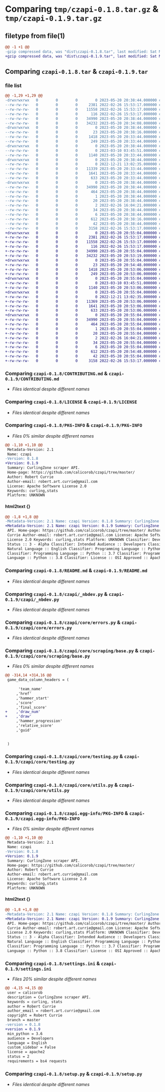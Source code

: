 # Comparing `tmp/czapi-0.1.8.tar.gz` & `tmp/czapi-0.1.9.tar.gz`

## filetype from file(1)

```diff
@@ -1 +1 @@
-gzip compressed data, was "dist\czapi-0.1.8.tar", last modified: Sat May 20 20:38:44 2023, max compression
+gzip compressed data, was "dist\czapi-0.1.9.tar", last modified: Sat May 20 20:55:04 2023, max compression
```

## Comparing `czapi-0.1.8.tar` & `czapi-0.1.9.tar`

### file list

```diff
@@ -1,29 +1,29 @@
-drwxrwxrwx   0        0        0        0 2023-05-20 20:38:44.000000 czapi-0.1.8/
--rw-rw-rw-   0        0        0     2381 2022-02-26 15:53:17.000000 czapi-0.1.8/CONTRIBUTING.md
--rw-rw-rw-   0        0        0    11558 2022-02-26 15:53:17.000000 czapi-0.1.8/LICENSE
--rw-rw-rw-   0        0        0      116 2022-02-26 15:53:17.000000 czapi-0.1.8/MANIFEST.in
--rw-rw-rw-   0        0        0    34990 2023-05-20 20:38:44.000000 czapi-0.1.8/PKG-INFO
--rw-rw-rw-   0        0        0    34232 2023-05-20 20:34:08.000000 czapi-0.1.8/README.md
-drwxrwxrwx   0        0        0        0 2023-05-20 20:38:44.000000 czapi-0.1.8/czapi/
--rw-rw-rw-   0        0        0       23 2023-05-20 20:38:16.000000 czapi-0.1.8/czapi/__init__.py
--rw-rw-rw-   0        0        0     1418 2023-05-20 20:33:44.000000 czapi-0.1.8/czapi/_nbdev.py
--rw-rw-rw-   0        0        0      249 2023-05-20 20:33:44.000000 czapi-0.1.8/czapi/api.py
-drwxrwxrwx   0        0        0        0 2023-05-20 20:38:44.000000 czapi-0.1.8/czapi/core/
--rw-rw-rw-   0        0        0        0 2023-03-10 03:45:51.000000 czapi-0.1.8/czapi/core/__init__.py
--rw-rw-rw-   0        0        0     1140 2023-05-20 20:33:44.000000 czapi-0.1.8/czapi/core/errors.py
-drwxrwxrwx   0        0        0        0 2023-05-20 20:38:44.000000 czapi-0.1.8/czapi/core/scraping/
--rw-rw-rw-   0        0        0        0 2022-12-21 13:02:35.000000 czapi-0.1.8/czapi/core/scraping/__init__.py
--rw-rw-rw-   0        0        0    11339 2023-05-20 20:33:44.000000 czapi-0.1.8/czapi/core/scraping/base.py
--rw-rw-rw-   0        0        0     1641 2023-05-20 20:33:44.000000 czapi-0.1.8/czapi/core/testing.py
--rw-rw-rw-   0        0        0      633 2023-05-20 20:33:44.000000 czapi-0.1.8/czapi/core/utils.py
-drwxrwxrwx   0        0        0        0 2023-05-20 20:38:44.000000 czapi-0.1.8/czapi.egg-info/
--rw-rw-rw-   0        0        0    34990 2023-05-20 20:38:44.000000 czapi-0.1.8/czapi.egg-info/PKG-INFO
--rw-rw-rw-   0        0        0      464 2023-05-20 20:38:44.000000 czapi-0.1.8/czapi.egg-info/SOURCES.txt
--rw-rw-rw-   0        0        0        1 2023-05-20 20:38:44.000000 czapi-0.1.8/czapi.egg-info/dependency_links.txt
--rw-rw-rw-   0        0        0       20 2023-05-20 20:38:44.000000 czapi-0.1.8/czapi.egg-info/entry_points.txt
--rw-rw-rw-   0        0        0        2 2022-02-26 16:04:21.000000 czapi-0.1.8/czapi.egg-info/not-zip-safe
--rw-rw-rw-   0        0        0       34 2023-05-20 20:38:44.000000 czapi-0.1.8/czapi.egg-info/requires.txt
--rw-rw-rw-   0        0        0        6 2023-05-20 20:38:44.000000 czapi-0.1.8/czapi.egg-info/top_level.txt
--rw-rw-rw-   0        0        0      612 2023-05-20 20:38:16.000000 czapi-0.1.8/settings.ini
--rw-rw-rw-   0        0        0       42 2023-05-20 20:38:44.000000 czapi-0.1.8/setup.cfg
--rw-rw-rw-   0        0        0     3158 2022-02-26 15:53:17.000000 czapi-0.1.8/setup.py
+drwxrwxrwx   0        0        0        0 2023-05-20 20:55:04.000000 czapi-0.1.9/
+-rw-rw-rw-   0        0        0     2381 2022-02-26 15:53:17.000000 czapi-0.1.9/CONTRIBUTING.md
+-rw-rw-rw-   0        0        0    11558 2022-02-26 15:53:17.000000 czapi-0.1.9/LICENSE
+-rw-rw-rw-   0        0        0      116 2022-02-26 15:53:17.000000 czapi-0.1.9/MANIFEST.in
+-rw-rw-rw-   0        0        0    34990 2023-05-20 20:55:04.000000 czapi-0.1.9/PKG-INFO
+-rw-rw-rw-   0        0        0    34232 2023-05-20 20:53:19.000000 czapi-0.1.9/README.md
+drwxrwxrwx   0        0        0        0 2023-05-20 20:55:04.000000 czapi-0.1.9/czapi/
+-rw-rw-rw-   0        0        0       23 2023-05-20 20:54:48.000000 czapi-0.1.9/czapi/__init__.py
+-rw-rw-rw-   0        0        0     1418 2023-05-20 20:53:06.000000 czapi-0.1.9/czapi/_nbdev.py
+-rw-rw-rw-   0        0        0      249 2023-05-20 20:53:06.000000 czapi-0.1.9/czapi/api.py
+drwxrwxrwx   0        0        0        0 2023-05-20 20:55:04.000000 czapi-0.1.9/czapi/core/
+-rw-rw-rw-   0        0        0        0 2023-03-10 03:45:51.000000 czapi-0.1.9/czapi/core/__init__.py
+-rw-rw-rw-   0        0        0     1140 2023-05-20 20:53:06.000000 czapi-0.1.9/czapi/core/errors.py
+drwxrwxrwx   0        0        0        0 2023-05-20 20:55:04.000000 czapi-0.1.9/czapi/core/scraping/
+-rw-rw-rw-   0        0        0        0 2022-12-21 13:02:35.000000 czapi-0.1.9/czapi/core/scraping/__init__.py
+-rw-rw-rw-   0        0        0    11369 2023-05-20 20:53:06.000000 czapi-0.1.9/czapi/core/scraping/base.py
+-rw-rw-rw-   0        0        0     1641 2023-05-20 20:53:06.000000 czapi-0.1.9/czapi/core/testing.py
+-rw-rw-rw-   0        0        0      633 2023-05-20 20:53:06.000000 czapi-0.1.9/czapi/core/utils.py
+drwxrwxrwx   0        0        0        0 2023-05-20 20:55:04.000000 czapi-0.1.9/czapi.egg-info/
+-rw-rw-rw-   0        0        0    34990 2023-05-20 20:55:04.000000 czapi-0.1.9/czapi.egg-info/PKG-INFO
+-rw-rw-rw-   0        0        0      464 2023-05-20 20:55:04.000000 czapi-0.1.9/czapi.egg-info/SOURCES.txt
+-rw-rw-rw-   0        0        0        1 2023-05-20 20:55:04.000000 czapi-0.1.9/czapi.egg-info/dependency_links.txt
+-rw-rw-rw-   0        0        0       20 2023-05-20 20:55:04.000000 czapi-0.1.9/czapi.egg-info/entry_points.txt
+-rw-rw-rw-   0        0        0        2 2022-02-26 16:04:21.000000 czapi-0.1.9/czapi.egg-info/not-zip-safe
+-rw-rw-rw-   0        0        0       34 2023-05-20 20:55:04.000000 czapi-0.1.9/czapi.egg-info/requires.txt
+-rw-rw-rw-   0        0        0        6 2023-05-20 20:55:04.000000 czapi-0.1.9/czapi.egg-info/top_level.txt
+-rw-rw-rw-   0        0        0      612 2023-05-20 20:54:48.000000 czapi-0.1.9/settings.ini
+-rw-rw-rw-   0        0        0       42 2023-05-20 20:55:04.000000 czapi-0.1.9/setup.cfg
+-rw-rw-rw-   0        0        0     3158 2022-02-26 15:53:17.000000 czapi-0.1.9/setup.py
```

### Comparing `czapi-0.1.8/CONTRIBUTING.md` & `czapi-0.1.9/CONTRIBUTING.md`

 * *Files identical despite different names*

### Comparing `czapi-0.1.8/LICENSE` & `czapi-0.1.9/LICENSE`

 * *Files identical despite different names*

### Comparing `czapi-0.1.8/PKG-INFO` & `czapi-0.1.9/PKG-INFO`

 * *Files 0% similar despite different names*

```diff
@@ -1,10 +1,10 @@
 Metadata-Version: 2.1
 Name: czapi
-Version: 0.1.8
+Version: 0.1.9
 Summary: CurlingZone scraper API.
 Home-page: https://github.com/calicorob/czapi/tree/master/
 Author: Robert Currie
 Author-email: robert.art.currie@gmail.com
 License: Apache Software License 2.0
 Keywords: curling,stats
 Platform: UNKNOWN
```

#### html2text {}

```diff
@@ -1,8 +1,8 @@
-Metadata-Version: 2.1 Name: czapi Version: 0.1.8 Summary: CurlingZone scraper
+Metadata-Version: 2.1 Name: czapi Version: 0.1.9 Summary: CurlingZone scraper
 API. Home-page: https://github.com/calicorob/czapi/tree/master/ Author: Robert
 Currie Author-email: robert.art.currie@gmail.com License: Apache Software
 License 2.0 Keywords: curling,stats Platform: UNKNOWN Classifier: Development
 Status :: 3 - Alpha Classifier: Intended Audience :: Developers Classifier:
 Natural Language :: English Classifier: Programming Language :: Python :: 3.6
 Classifier: Programming Language :: Python :: 3.7 Classifier: Programming
 Language :: Python :: 3.8 Classifier: License :: OSI Approved :: Apache
```

### Comparing `czapi-0.1.8/README.md` & `czapi-0.1.9/README.md`

 * *Files identical despite different names*

### Comparing `czapi-0.1.8/czapi/_nbdev.py` & `czapi-0.1.9/czapi/_nbdev.py`

 * *Files identical despite different names*

### Comparing `czapi-0.1.8/czapi/core/errors.py` & `czapi-0.1.9/czapi/core/errors.py`

 * *Files identical despite different names*

### Comparing `czapi-0.1.8/czapi/core/scraping/base.py` & `czapi-0.1.9/czapi/core/scraping/base.py`

 * *Files 0% similar despite different names*

```diff
@@ -314,14 +314,16 @@
 game_data_column_headers = (
 
      'team_name'
     ,'href'
     ,'hammer_start'
     ,'score'
     ,'final_score'
+    ,'draw_num'
+    ,'draw'
     ,'hammer_progression'
     ,'relative_score'
     ,'guid'
 
 
 )
```

### Comparing `czapi-0.1.8/czapi/core/testing.py` & `czapi-0.1.9/czapi/core/testing.py`

 * *Files identical despite different names*

### Comparing `czapi-0.1.8/czapi/core/utils.py` & `czapi-0.1.9/czapi/core/utils.py`

 * *Files identical despite different names*

### Comparing `czapi-0.1.8/czapi.egg-info/PKG-INFO` & `czapi-0.1.9/czapi.egg-info/PKG-INFO`

 * *Files 0% similar despite different names*

```diff
@@ -1,10 +1,10 @@
 Metadata-Version: 2.1
 Name: czapi
-Version: 0.1.8
+Version: 0.1.9
 Summary: CurlingZone scraper API.
 Home-page: https://github.com/calicorob/czapi/tree/master/
 Author: Robert Currie
 Author-email: robert.art.currie@gmail.com
 License: Apache Software License 2.0
 Keywords: curling,stats
 Platform: UNKNOWN
```

#### html2text {}

```diff
@@ -1,8 +1,8 @@
-Metadata-Version: 2.1 Name: czapi Version: 0.1.8 Summary: CurlingZone scraper
+Metadata-Version: 2.1 Name: czapi Version: 0.1.9 Summary: CurlingZone scraper
 API. Home-page: https://github.com/calicorob/czapi/tree/master/ Author: Robert
 Currie Author-email: robert.art.currie@gmail.com License: Apache Software
 License 2.0 Keywords: curling,stats Platform: UNKNOWN Classifier: Development
 Status :: 3 - Alpha Classifier: Intended Audience :: Developers Classifier:
 Natural Language :: English Classifier: Programming Language :: Python :: 3.6
 Classifier: Programming Language :: Python :: 3.7 Classifier: Programming
 Language :: Python :: 3.8 Classifier: License :: OSI Approved :: Apache
```

### Comparing `czapi-0.1.8/settings.ini` & `czapi-0.1.9/settings.ini`

 * *Files 20% similar despite different names*

```diff
@@ -4,15 +4,15 @@
 user = calicorob
 description = CurlingZone scraper API.
 keywords = curling, stats
 author = Robert Currie
 author_email = robert.art.currie@gmail.com
 copyright = Robert Currie
 branch = master
-version = 0.1.8
+version = 0.1.9
 min_python = 3.6
 audience = Developers
 language = English
 custom_sidebar = False
 license = apache2
 status = 2
 requirements = bs4 requests
```

### Comparing `czapi-0.1.8/setup.py` & `czapi-0.1.9/setup.py`

 * *Files identical despite different names*

